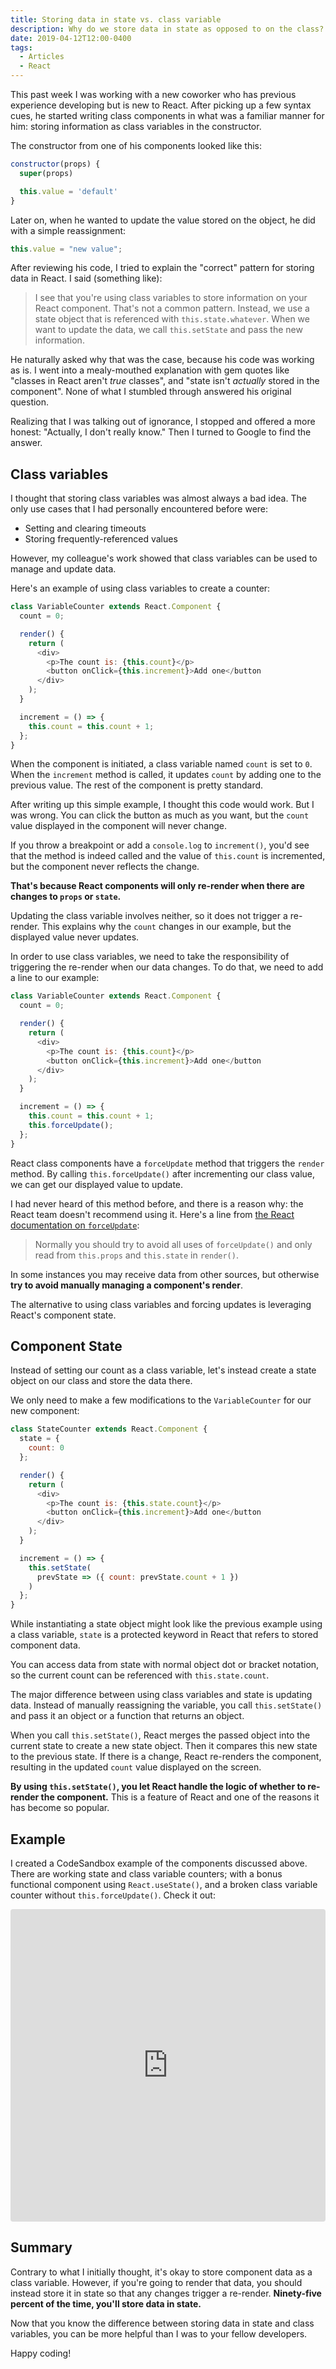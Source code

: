 ```yaml
---
title: Storing data in state vs. class variable
description: Why do we store data in state as opposed to on the class?
date: 2019-04-12T12:00-0400
tags:
  - Articles
  - React
---
```


This past week I was working with a new coworker who has previous experience
developing but is new to React. After picking up a few syntax cues, he started
writing class components in what was a familiar manner for him: storing
information as class variables in the constructor.

The constructor from one of his components looked like this:

```js
constructor(props) {
  super(props)

  this.value = 'default'
}
```

Later on, when he wanted to update the value stored on the object, he did with a
simple reassignment:

```js
this.value = "new value";
```

After reviewing his code, I tried to explain the "correct" pattern for storing
data in React. I said (something like):

> I see that you're using class variables to store information on your React
> component. That's not a common pattern. Instead, we use a state object that is
> referenced with `this.state.whatever`. When we want to update the data, we
> call `this.setState` and pass the new information.

He naturally asked why that was the case, because his code was working as is. I
went into a mealy-mouthed explanation with gem quotes like "classes in React
aren't _true_ classes", and "state isn't _actually_ stored in the component".
None of what I stumbled through answered his original question.

Realizing that I was talking out of ignorance, I stopped and offered a more
honest: "Actually, I don't really know." Then I turned to Google to find the
answer.

## Class variables

I thought that storing class variables was almost always a bad idea. The only
use cases that I had personally encountered before were:

- Setting and clearing timeouts
- Storing frequently-referenced values

However, my colleague's work showed that class variables can be used to manage
and update data.

Here's an example of using class variables to create a counter:

```js
class VariableCounter extends React.Component {
  count = 0;

  render() {
    return (
      <div>
        <p>The count is: {this.count}</p>
        <button onClick={this.increment}>Add one</button
      </div>
    );
  }

  increment = () => {
    this.count = this.count + 1;
  };
}
```

When the component is initiated, a class variable named `count` is set to `0`.
When the `increment` method is called, it updates `count` by adding one to the
previous value. The rest of the component is pretty standard.

After writing up this simple example, I thought this code would work. But I was
wrong. You can click the button as much as you want, but the `count` value
displayed in the component will never change.

If you throw a breakpoint or add a `console.log` to `increment()`, you'd see
that the method is indeed called and the value of `this.count` is incremented,
but the component never reflects the change.

**That's because React components will only re-render when there are changes to
`props` or `state`.**

Updating the class variable involves neither, so it does not trigger a
re-render. This explains why the `count` changes in our example, but the
displayed value never updates.

In order to use class variables, we need to take the responsibility of
triggering the re-render when our data changes. To do that, we need to add a
line to our example:

<!-- ```js/14 -->

```js
class VariableCounter extends React.Component {
  count = 0;

  render() {
    return (
      <div>
        <p>The count is: {this.count}</p>
        <button onClick={this.increment}>Add one</button
      </div>
    );
  }

  increment = () => {
    this.count = this.count + 1;
    this.forceUpdate();
  };
}
```

React class components have a `forceUpdate` method that triggers the `render`
method. By calling `this.forceUpdate()` after incrementing our class value, we
can get our displayed value to update.

I had never heard of this method before, and there is a reason why: the React
team doesn't recommend using it. Here's a line from
[the React documentation on `forceUpdate`](https://reactjs.org/docs/react-component.html#forceupdate):

> Normally you should try to avoid all uses of `forceUpdate()` and only read
> from `this.props` and `this.state` in `render()`.

In some instances you may receive data from other sources, but otherwise **try
to avoid manually managing a component's render**.

The alternative to using class variables and forcing updates is leveraging
React's component state.

## Component State

Instead of setting our count as a class variable, let's instead create a state
object on our class and store the data there.

We only need to make a few modifications to the `VariableCounter` for our new
component:

<!-- ```js/1-3,8,15-17 -->

```js
class StateCounter extends React.Component {
  state = {
    count: 0
  };

  render() {
    return (
      <div>
        <p>The count is: {this.state.count}</p>
        <button onClick={this.increment}>Add one</button
      </div>
    );
  }

  increment = () => {
    this.setState(
      prevState => ({ count: prevState.count + 1 })
    )
  };
}
```

While instantiating a state object might look like the previous example using a
class variable, `state` is a protected keyword in React that refers to stored
component data.

You can access data from state with normal object dot or bracket notation, so
the current count can be referenced with `this.state.count`.

The major difference between using class variables and state is updating data.
Instead of manually reassigning the variable, you call `this.setState()` and
pass it an object or a function that returns an object.

When you call `this.setState()`, React merges the passed object into the current
state to create a new state object. Then it compares this new state to the
previous state. If there is a change, React re-renders the component, resulting
in the updated `count` value displayed on the screen.

**By using `this.setState()`, you let React handle the logic of whether to
re-render the component.** This is a feature of React and one of the reasons it
has become so popular.

## Example

I created a CodeSandbox example of the components discussed above. There are
working state and class variable counters; with a bonus functional component
using `React.useState()`, and a broken class variable counter without
`this.forceUpdate()`. Check it out:

<iframe src="https://codesandbox.io/embed/n40x05xy8l?fontsize=14" title="React State vs. Class Variables" style="width:100%; height:500px; border:0; border-radius: 4px; overflow:hidden;" sandbox="allow-modals allow-forms allow-popups allow-scripts allow-same-origin"></iframe>

## Summary

Contrary to what I initially thought, it's okay to store component data as a
class variable. However, if you're going to render that data, you should instead
store it in state so that any changes trigger a re-render. **Ninety-five percent
of the time, you'll store data in state.**

Now that you know the difference between storing data in state and class
variables, you can be more helpful than I was to your fellow developers.

Happy coding!
